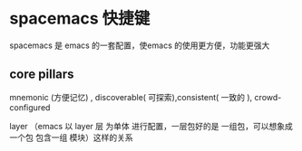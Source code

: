 # spacemacs 快捷键
spacemacs 是 emacs 的一套配置，使emacs 的使用更方便，功能更强大
## core pillars
mnemonic (方便记忆) , discoverable( 可探索),consistent( 一致的 ), crowd-configured

layer  （emacs 以 layer 层 为单体 进行配置，一层包好的是 一组包，可以想象成 一个包 包含一组 模块）这样的关系


